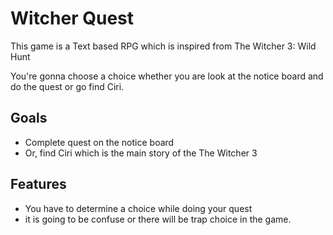 # Witcher Quest

This game is a Text based RPG which is inspired from The Witcher 3: Wild Hunt

You're gonna choose a choice whether you are look at the notice board and do the quest or go find Ciri.

## Goals

* Complete quest on the notice board
* Or, find Ciri which is the main story of the The Witcher 3

## Features

* You have to determine a choice while doing your quest
* it is going to be confuse or there will be trap choice in the game.